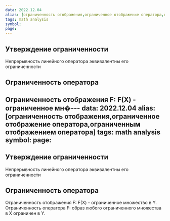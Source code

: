```yaml
---
data: 2022.12.04
alias: [ограниченность отображения,ограниченное отображение оператора,ограниченным отображением оператора]
tags: math analysis
symbol: 
page:
---
```

## Утверждение ограниченности
Непрерывность линейного оператора эквивалентны его ограниченности

## Ограниченность оператора
Ограниченность отображения F: F(Х) - ограниченное мн�---
data: 2022.12.04
alias: [ограниченность отображения,ограниченное отображение оператора,ограниченным отображением оператора]
tags: math analysis
symbol: 
page:
---
## Утверждение ограниченности
Непрерывность линейного оператора эквивалентны его ограниченности

## Ограниченность оператора
Ограниченность отображения F: F(Х) - ограниченное множество в Y.
Ограниченность оператора F: образ любого ограниченного множества в Х ограничен в Y.